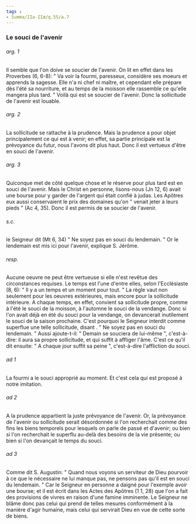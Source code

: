 ```yaml
---
tags : 
- Summa/IIa-IIæ/q.55/a.7
---
```


### Le souci de l'avenir

###### arg. 1
Il semble que l'on doive se soucier de l'avenir. On lit en effet dans les Proverbes (6, 6-8): " Va voir la fourmi, paresseux, considère ses moeurs et apprends la sagesse. Elle n'a ni chef ni maître, et cependant elle prépare dès l'été sa nourriture, et au temps de la moisson elle rassemble ce qu'elle mangera plus tard. " Voilà qui est se soucier de l'avenir. Donc la sollicitude de l'avenir est louable. 

###### arg. 2
La sollicitude se rattache à la prudence. Mais la prudence a pour objet principalement ce qui est à venir; en effet, sa partie principale est la prévoyance du futur, nous l'avons dit plus haut. Donc il est vertueux d'être en souci de l'avenir. 

###### arg. 3
Quiconque met de côté quelque chose et le réserve pour plus tard est en souci de l'avenir. Mais le Christ en personne, lisons-nous (Jn 12, 6) avait une bourse pour y garder de l'argent qui était confié à judas. Les Apôtres eux aussi conservaient le prix des domaines qu'on " venait jeter à leurs pieds " (Ac 4, 35). Donc il est permis de se soucier de l'avenir. 

###### s.c.
le Seigneur dit (Mt 6, 34) " Ne soyez pas en souci du lendemain. " Or le lendemain est mis ici pour l'avenir, explique S. Jérôme. 

###### resp.
Aucune oeuvre ne peut être vertueuse si elle n'est revêtue des circonstances requises. Le temps est l'une d'entre elles, selon l'Ecclésiaste (8, 6): " Il y a un temps et un moment pour tout. " La règle vaut non seulement pour les oeuvres extérieures, mais encore pour la sollicitude intérieure. A chaque temps, en effet, convient sa sollicitude propre, comme à l'été le souci de la moisson, à l'automne le souci de la vendange. Donc si l'on avait déjà en été du souci pour la vendange, on devancerait inutilement le souci de la saison prochaine. C'est pourquoi le Seigneur interdit comme superflue une telle sollicitude, disant . " Ne soyez pas en souci du lendemain. " Aussi ajoute-t-il: " Demain se souciera de lui-même ", c'est-à-dire: il aura sa propre sollicitude, et qui suffit à affliger l'âme. C'est ce qu'il dit ensuite: " A chaque jour suffit sa peine ", c'est-à-dire l'affliction du souci. 

###### ad 1
La fourmi a le souci approprié au moment. Et c'est cela qui est proposé à notre imitation. 

###### ad 2
A la prudence appartient la juste prévoyance de l'avenir. Or, la prévoyance de l'avenir ou sollicitude serait désordonnée si l'on recherchait comme des fins les biens temporels pour lesquels on parle de passé et d'avenir; ou bien si l'on recherchait le superflu au-delà des besoins de la vie présente; ou bien si l'on devançait le temps du souci. 

###### ad 3
Comme dit S. Augustin: " Quand nous voyons un serviteur de Dieu pourvoir à ce que le nécessaire ne lui manque pas, ne pensons pas qu'il est en souci du lendemain. " Car le Seigneur en personne a daigné pour l'exemple avoir une bourse; et il est écrit dans les Actes des Apôtres (1 1, 28) que l'on a fait des provisions de vivres en raison d'une famine imminente. Le Seigneur ne blâme donc pas celui qui prend de telles mesures conformément à la manière d'agir humaine, mais celui qui servirait Dieu en vue de cette sorte de biens. 


